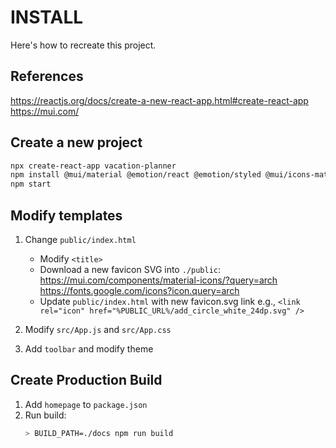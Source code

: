 # INSTALL
Here's how to recreate this project.

## References
https://reactjs.org/docs/create-a-new-react-app.html#create-react-app
https://mui.com/

## Create a new project
```sh
npx create-react-app vacation-planner
npm install @mui/material @emotion/react @emotion/styled @mui/icons-material @mui/x-date-pickers dayjs
npm start
```

## Modify templates
1. Change `public/index.html`
    - Modify `<title>`
    - Download a new favicon SVG into `./public`:
        https://mui.com/components/material-icons/?query=arch
        https://fonts.google.com/icons?icon.query=arch
    - Update `public/index.html` with new favicon.svg link
        e.g., `<link rel="icon" href="%PUBLIC_URL%/add_circle_white_24dp.svg" />`

2. Modify `src/App.js` and `src/App.css`
3. Add `toolbar` and modify theme


## Create Production Build
1. Add `homepage` to `package.json`
2. Run build:
    ```sh
    > BUILD_PATH=./docs npm run build
    ```
